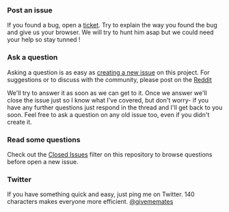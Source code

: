### Post an issue

If you found a bug, open a [ticket](https://github.com/listu/givememates.ama/issues/new). Try to explain the way you found the bug and give us your browser. We will try to hunt him asap but we could need your help so stay tunned !

### Ask a question

Asking a question is as easy as
[creating a new issue](https://github.com/listu/givememates.ama/issues/new) on this
project. For suggestions or to discuss with the community, please post on the [Reddit]()

We'll try to answer it as soon as we can get to it. Once we answer we'll close the
issue just so I know what I've covered, but don't worry- if you have any further
questions just respond in the thread and I'll get back to you soon. Feel free to
ask a question on any old issue too, even if you didn't create it.

### Read some questions

Check out the [Closed Issues](https://github.com/listu/givememates.ama/issues?q=is%3Aissue+is%3Aclosed)
filter on this repository to browse questions before open a new issue.

### Twitter

If you have something quick and easy, just ping me on Twitter. 140 characters
makes everyone more efficient. [@givememates](https://twitter.com/givememates)
